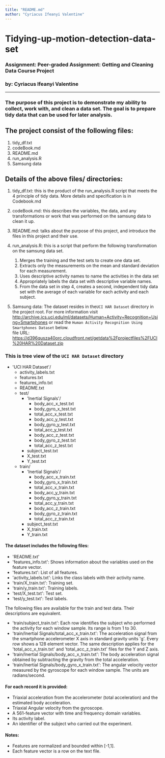 ```yaml
---
title: "README.md"
author: "Cyriacus Ifeanyi Valentine"
---
```


# Tidying-up-motion-detection-data-set
### Assignment: Peer-graded Assignment: Getting and Cleaning Data Course Project
### by: Cyriacus Ifeanyi Valentine
---

### The purpose of this project is to demonstrate my ability to collect, work with, and clean a data set. The goal is to prepare tidy data that can be used for later analysis. 

## The project consist of the following files:
1. tidy_df.txt
2. codeBook.md
3. README.md
4. run_analysis.R
5. Samsung data

## Details of the above files/ directories:
1. tidy_df.txt: this is the product of the run_analysis.R script that meets the 4 principle of tidy data. More details and specification is in Codebook.md
2. codeBook.md: this describes the variables, the data, and any transformations or work that was performed on the samsung data to clean it up.
3. README.md: talks about the purpose of this project, and introduce the files in this project and their use.
4. run_analysis.R: this is a script that perform the following transformation on the samsung data set.

    1. Merges the training and the test sets to create one data set.
    2. Extracts only the measurements on the mean and standard deviation for each measurement.
    3. Uses descriptive activity names to name the activities in the data set
    4. Appropriately labels the data set with descriptive variable names.
    5. From the data set in step 4, creates a second, independent tidy data set with the average of each variable for each activity and each subject.

5. Samsung data: The dataset resides in the`UCI HAR Dataset` directory in the project root. For more information visit http://archive.ics.uci.edu/ml/datasets/Human+Activity+Recognition+Using+Smartphones or read the `Human Activity Recognition Using Smartphones Dataset` below.   
file URL: https://d396qusza40orc.cloudfront.net/getdata%2Fprojectfiles%2FUCI%20HAR%20Dataset.zip

### This is tree view of the `UCI HAR Dataset` directory

* 'UCI HAR Dataset'/
  + activity_labels.txt
  + features.txt
  + features_info.txt
  + README.txt
  + test/
    + 'Inertial Signals'/
      + body_acc_x_test.txt
      + body_gyro_x_test.txt
      + total_acc_x_test.txt
      + body_acc_y_test.txt
      + body_gyro_y_test.txt
      + total_acc_y_test.txt
      + body_acc_z_test.txt
      + body_gyro_z_test.txt
      + total_acc_z_test.txt
    + subject_test.txt
    + X_test.txt
    + Y_test.txt
  + train/
    + 'Inertial Signals'/
      + body_acc_x_train.txt
      + body_gyro_x_train.txt
      + total_acc_x_train.txt
      + body_acc_y_train.txt
      + body_gyro_y_train.txt
      + total_acc_y_train.txt
      + body_acc_z_train.txt
      + body_gyro_z_train.txt
      + total_acc_z_train.txt
    + subject_test.txt
    + X_train.txt
    + Y_train.txt

#### The dataset includes the following files:
- 'README.txt'
- 'features_info.txt': Shows information about the variables used on the feature vector.
- 'features.txt': List of all features.
- 'activity_labels.txt': Links the class labels with their activity name.
- 'train/X_train.txt': Training set.
- 'train/y_train.txt': Training labels.
- 'test/X_test.txt': Test set.
- 'test/y_test.txt': Test labels.

The following files are available for the train and test data. Their descriptions are equivalent. 
- 'train/subject_train.txt': Each row identifies the subject who performed the activity for each window sample. Its range is from 1 to 30. 
- 'train/Inertial Signals/total_acc_x_train.txt': The acceleration signal from the smartphone accelerometer X axis in standard gravity units 'g'. Every row shows a 128 element vector. The same description applies for the 'total_acc_x_train.txt' and 'total_acc_z_train.txt' files for the Y and Z axis. 
- 'train/Inertial Signals/body_acc_x_train.txt': The body acceleration signal obtained by subtracting the gravity from the total acceleration. 
- 'train/Inertial Signals/body_gyro_x_train.txt': The angular velocity vector measured by the gyroscope for each window sample. The units are radians/second. 

#### For each record it is provided:
- Triaxial acceleration from the accelerometer (total acceleration) and the estimated body acceleration.
- Triaxial Angular velocity from the gyroscope. 
- A 561-feature vector with time and frequency domain variables. 
- Its activity label. 
- An identifier of the subject who carried out the experiment.

#### Notes:
- Features are normalized and bounded within [-1,1].
- Each feature vector is a row on the text file.





